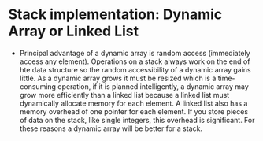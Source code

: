 # Stack implementation: Dynamic Array or Linked List
- Principal advantage of a dynamic array is random access (immediately access any element). Operations on a
  stack always work on the end of hte data structure so the random accessibility of a dynamic array gains little.
  As a dynamic array grows it must be resized which is a time-consuming operation, if it is planned intelligently,
  a dynamic array may grow more efficiently than a linked list because a linked list must dynamically allocate 
  memory for each element. A linked list also has a memory overhead of one pointer for each element. If you store pieces of data on the stack, like single integers, this overhead is significant. For these reasons a dynamic array will be better for a stack.
